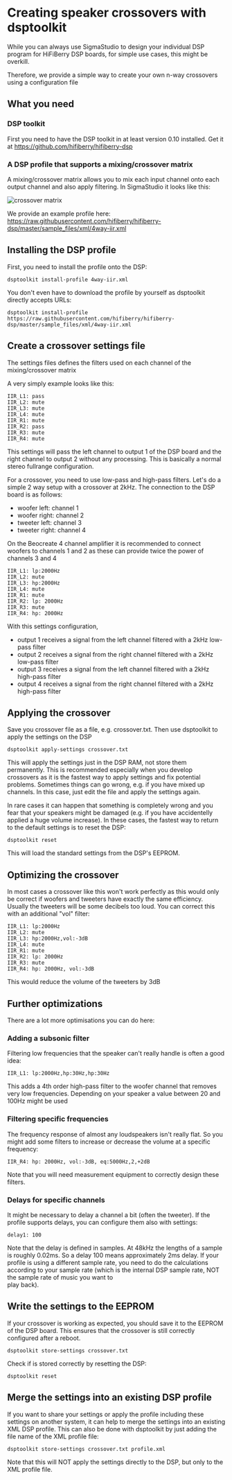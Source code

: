 # Creating speaker crossovers with dsptoolkit

While you can always use SigmaStudio to design your individual DSP 
program for HiFiBerry DSP boards, for simple use cases, this might be
overkill. 

Therefore, we provide a simple way to create your own n-way crossovers
using a configuration file

## What you need

### DSP toolkit
First you need to have the DSP toolkit in at least version 0.10 installed.
Get it at https://github.com/hifiberry/hifiberry-dsp

### A DSP profile that supports a mixing/crossover matrix
A mixing/crossover matrix allows you to mix each input channel onto 
each output channel and also apply filtering.
In SigmaStudio it looks like this:

![crossover matrix](img/crossover-matrix.png)

We provide an example profile here:
https://raw.githubusercontent.com/hifiberry/hifiberry-dsp/master/sample_files/xml/4way-iir.xml

## Installing the DSP profile

First, you need to install the profile onto the DSP:
```
dsptoolkit install-profile 4way-iir.xml
```

You don't even have to download the profile by yourself as dsptoolkit 
directly accepts URLs:

```
dsptoolkit install-profile https://raw.githubusercontent.com/hifiberry/hifiberry-dsp/master/sample_files/xml/4way-iir.xml
```



## Create a crossover settings file

The settings files defines the filters used on each channel of the 
mixing/crossover matrix

A very simply example looks like this:

```
IIR_L1: pass
IIR_L2: mute
IIR_L3: mute
IIR_L4: mute
IIR_R1: mute
IIR_R2: pass
IIR_R3: mute
IIR_R4: mute
```

This settings will pass the left channel to output 1 of the DSP board
and the right channel to output 2 without any processing. This is 
basically a normal stereo fullrange configuration.

For a crossover, you need to use low-pass and high-pass filters. Let's 
do a simple 2 way setup with a crossover at 2kHz.
The connection to the DSP board is as follows:
- woofer left:   channel 1
- woofer right:  channel 2
- tweeter left:  channel 3
- tweeter right: channel 4

On the Beocreate 4 channel amplifier it is recommended to connect woofers
to channels 1 and 2 as these can provide twice the power of channels 
3 and 4

```
IIR_L1: lp:2000Hz
IIR_L2: mute
IIR_L3: hp:2000Hz
IIR_L4: mute
IIR_R1: mute
IIR_R2: lp: 2000Hz
IIR_R3: mute
IIR_R4: hp: 2000Hz
```

With this settings configuration, 
* output 1 receives a signal from the left channel filtered with a 2kHz low-pass filter
* output 2 receives a signal from the right channel filtered with a 2kHz low-pass filter
* output 3 receives a signal from the left channel filtered with a 2kHz high-pass filter
* output 4 receives a signal from the right channel filtered with a 2kHz high-pass filter

## Applying the crossover

Save you crossover file as a file, e.g. crossover.txt. Then use 
dsptoolkit to apply the settings on the DSP

```
dsptoolkit apply-settings crossover.txt
```

This will apply the settings just in the DSP RAM, not store them 
permanently. This is recommended especially when you develop crossovers
as it is the fastest way to apply settings and fix potential problems.
Sometimes things can go wrong, e.g. if you have mixed up channels.
In this case, just edit the file and apply the settings again.

In rare cases it can happen that something is completely wrong and you
fear that your speakers might be damaged (e.g. if you have accidentelly 
applied a huge volume increase). In these cases, the fastest way to 
return to the default settings is to reset the DSP:

```
dsptoolkit reset
```

This will load the standard settings from the DSP's EEPROM.

## Optimizing the crossover

In most cases a crossover like this won't work perfectly as this would
only be correct if woofers and tweeters have exactly the same efficiency.
Usually the tweeters will be some decibels too loud. You can correct 
this with an additional "vol" filter:

```
IIR_L1: lp:2000Hz
IIR_L2: mute
IIR_L3: hp:2000Hz,vol:-3dB
IIR_L4: mute
IIR_R1: mute
IIR_R2: lp: 2000Hz
IIR_R3: mute
IIR_R4: hp: 2000Hz, vol:-3dB
```

This would reduce the volume of the tweeters by 3dB

## Further optimizations

There are a lot more optimisations you can do here:

### Adding a subsonic filter

Filtering low frequencies that the speaker can't really handle is 
often a good idea:
```
IIR_L1: lp:2000Hz,hp:30Hz,hp:30Hz
```
This adds a 4th order high-pass filter to the woofer channel that 
removes very low frequencies. Depending on your speaker a value 
between 20 and 100Hz might be used

### Filtering specific frequencies

The frequency response of almost any loudspeakers isn't really flat.
So you might add some filters to increase or decrease the volume at 
a specific frequency:

```
IIR_R4: hp: 2000Hz, vol:-3dB, eq:5000Hz,2,+2dB
```

Note that you will need measurement equipment to correctly design these
filters.

### Delays for specific channels 

It might be necessary to delay a channel a bit (often the tweeter). If the profile
supports delays, you can configure them also with settings:

```
delay1: 100
```

Note that the delay is defined in samples. At 48kHz the lengths of a sample is roughly 
0.02ms. So a delay 100 means approximately 2ms delay. If your profile is using a 
different sample rate, you need to do the calculations according to your sample rate
(which is the internal DSP sample rate, NOT the sample rate of music you want to  
play back).

## Write the settings to the EEPROM

If your crossover is working as expected, you should save it to the 
EEPROM of the DSP board. This ensures that the crossover is still 
correctly configured after a reboot.

```
dsptoolkit store-settings crossover.txt
```

Check if is stored correctly by resetting the DSP:

```
dsptoolkit reset
```


## Merge the settings into an existing DSP profile

If you want to share your settings or apply the profile including these
settings on another system, it can help to merge the settings into
an existing XML DSP profile. 
This can also be done with dsptoolkit by just adding the file name of 
the XML profile file:

```
dsptoolkit store-settings crossover.txt profile.xml
```

Note that this will NOT apply the settings directly to the DSP, but 
only to the XML profile file.
